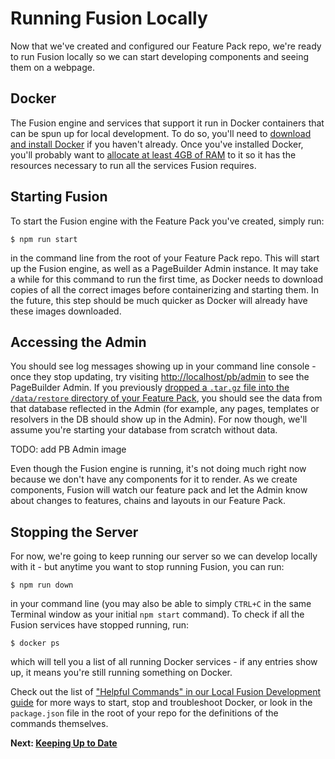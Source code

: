 # Running Fusion Locally

Now that we've created and configured our Feature Pack repo, we're ready to run Fusion locally so we can start developing components and seeing them on a webpage.

## Docker
The Fusion engine and services that support it run in Docker containers that can be spun up for local development. To do so, you'll need to [download and install Docker](https://www.docker.com/community-edition) if you haven't already. Once you've installed Docker, you'll probably want to [allocate at least 4GB of RAM](https://arcpublishing.atlassian.net/wiki/spaces/APF/pages/273186892/Running+Fusion+with+the+Pagebuilder+Admin+times+out+doesn+t+work+makes+my+computer+sound+like+a+jet+engine) to it so it has the resources necessary to run all the services Fusion requires.

## Starting Fusion

To start the Fusion engine with the Feature Pack you've created, simply run:

```
$ npm run start
```
in the command line from the root of your Feature Pack repo. This will start up the Fusion engine, as well as a PageBuilder Admin instance. It may take a while for this command to run the first time, as Docker needs to download copies of all the correct images before containerizing and starting them. In the future, this step should be much quicker as Docker will already have these images downloaded.

## Accessing the Admin

You should see log messages showing up in your command line console - once they stop updating, try visiting [http://localhost/pb/admin](http://localhost/pb/admin) to see the PageBuilder Admin. If you previously [dropped a `.tar.gz` file into the `/data/restore` directory of your Feature Pack](./configuring-feature-pack.md#populating-the-admin-database), you should see the data from that database reflected in the Admin (for example, any pages, templates or resolvers in the DB should show up in the Admin). For now though, we'll assume you're starting your database from scratch without data.

TODO: add PB Admin image

Even though the Fusion engine is running, it's not doing much right now because we don't have any components for it to render. As we create components, Fusion will watch our feature pack and let the Admin know about changes to features, chains and layouts in our Feature Pack.

## Stopping the Server

For now, we're going to keep running our server so we can develop locally with it - but anytime you want to stop running Fusion, you can run:
```
$ npm run down
```
in your command line (you may also be able to simply `CTRL+C` in the same Terminal window as your initial `npm start` command). To check if all the Fusion services have stopped running, run:
```
$ docker ps
```
which will tell you a list of all running Docker services - if any entries show up, it means you're still running something on Docker.

Check out the list of ["Helpful Commands" in our Local Fusion Development guide](https://arcpublishing.atlassian.net/wiki/spaces/APF/pages/244941129/Local+Fusion+Development) for more ways to start, stop and troubleshoot Docker, or look in the `package.json` file in the root of your repo for the definitions of the commands themselves.

**Next: [Keeping Up to Date](./keeping-up-to-date.md)**

